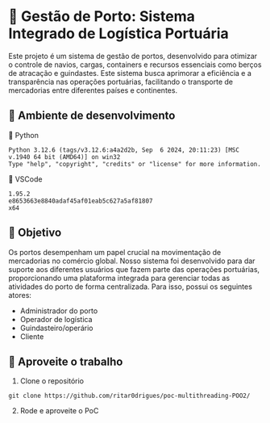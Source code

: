# 📄 Gestão de Porto: Sistema Integrado de Logística Portuária

Este projeto é um sistema de gestão de portos, desenvolvido para otimizar o controle de navios, cargas, containers e recursos essenciais como berços de atracação e guindastes. Este sistema busca aprimorar a eficiência e a transparência nas operações portuárias, facilitando o transporte de mercadorias entre diferentes países e continentes.

## 🔗 Ambiente de desenvolvimento
🔧 Python
```
Python 3.12.6 (tags/v3.12.6:a4a2d2b, Sep  6 2024, 20:11:23) [MSC v.1940 64 bit (AMD64)] on win32
Type "help", "copyright", "credits" or "license" for more information.
```

🔧 VSCode
```
1.95.2
e8653663e8840adaf45af01eab5c627a5af81807
x64
```

## 🔗 Objetivo
Os portos desempenham um papel crucial na movimentação de mercadorias no comércio global. Nosso sistema foi desenvolvido para dar suporte aos diferentes usuários que fazem parte das operações portuárias, proporcionando uma plataforma integrada para gerenciar todas as atividades do porto de forma centralizada. Para isso, possui os seguintes atores:

- Administrador do porto
- Operador de logística
- Guindasteiro/operário
- Cliente

## 🔗 Aproveite o trabalho
1. Clone o repositório
```
git clone https://github.com/ritar0drigues/poc-multithreading-POO2/
```
2. Rode e aproveite o PoC
